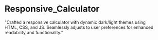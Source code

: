 # Responsive_Calculator
"Crafted a responsive calculator with dynamic dark/light themes using HTML, CSS, and JS. Seamlessly adjusts to user preferences for enhanced readability and functionality."
